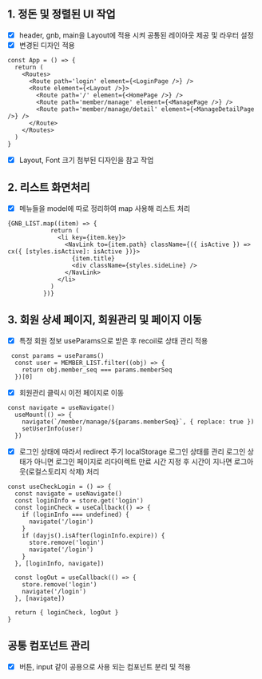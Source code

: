## 1. 정돈 및 정렬된 UI 작업

- [x] header, gnb, main을 Layout에 적용 시켜 공통된 레이아웃 제공 및 라우터 설정
- [x] 변경된 디자인 적용
```tsx
const App = () => {
  return (
    <Routes>
      <Route path='login' element={<LoginPage />} />
      <Route element={<Layout />}>
        <Route path='/' element={<HomePage />} />
        <Route path='member/manage' element={<ManagePage />} />
        <Route path='member/manage/detail' element={<ManageDetailPage />} />
      </Route>
    </Routes>
  )
}
```

- [x]  Layout, Font 크기 첨부된 디자인을 참고 작업

## 2. 리스트 화면처리
- [x] 메뉴들을  model에 따로 정리하여 map 사용해 리스트 처리

```tsx
{GNB_LIST.map((item) => {
            return (
              <li key={item.key}>
                <NavLink to={item.path} className={({ isActive }) => cx({ [styles.isActive]: isActive })}>
                  {item.title}
                  <div className={styles.sideLine} />
                </NavLink>
              </li>
            )
          })}
```

## 3. 회원 상세 페이지, 회원관리 및 페이지 이동 
- [x] 특정 회원 정보 useParams으로 받은 후 recoil로 상태 관리 적용
```tsx
 const params = useParams()
  const user = MEMBER_LIST.filter((obj) => {
    return obj.member_seq === params.memberSeq
  })[0]
```

- [x] 회원관리 클릭시 이전 페이지로 이동

```tsx
const navigate = useNavigate()
  useMount(() => {
    navigate(`/member/manage/${params.memberSeq}`, { replace: true })
    setUserInfo(user)
  })
```

- [x] 로그인 상태에 따라서 redirect 주기 
localStorage 로그인 상태를 관리  로그인 상태가 아니면 로그인 페이지로 리다이렉트
만료 시간 지정 후 시간이 지나면 로그아웃(로컬스토리지 삭제) 처리 
```tsx
const useCheckLogin = () => {
  const navigate = useNavigate()
  const loginInfo = store.get('login')
  const loginCheck = useCallback(() => {
    if (loginInfo === undefined) {
      navigate('/login')
    }
    if (dayjs().isAfter(loginInfo.expire)) {
      store.remove('login')
      navigate('/login')
    }
  }, [loginInfo, navigate])

  const logOut = useCallback(() => {
    store.remove('login')
    navigate('/login')
  }, [navigate])

  return { loginCheck, logOut }
}

```

## 공통 컴포넌트 관리
- [x] 버튼, input 같이 공용으로 사용 되는 컴포넌트 분리 및 적용
